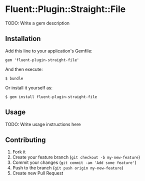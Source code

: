 # Fluent::Plugin::Straight::File

TODO: Write a gem description

## Installation

Add this line to your application's Gemfile:

    gem 'fluent-plugin-straight-file'

And then execute:

    $ bundle

Or install it yourself as:

    $ gem install fluent-plugin-straight-file

## Usage

TODO: Write usage instructions here

## Contributing

1. Fork it
2. Create your feature branch (`git checkout -b my-new-feature`)
3. Commit your changes (`git commit -am 'Add some feature'`)
4. Push to the branch (`git push origin my-new-feature`)
5. Create new Pull Request
